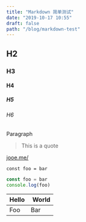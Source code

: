 ```yaml
---
title: "Markdown 简单测试"
date: "2019-10-17 10:55"
draft: false
path: "/blog/markdown-test"
---
```


## H2

### H3

#### H4

##### H5

###### H6

Paragraph

> This is a quote

[jooe.me/](https://jooe.me/)

`const foo = bar`

```javascript
const foo = bar
console.log(foo)
```

| Hello |  World |
| ----- | ------ |
| Foo   | Bar    |
